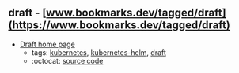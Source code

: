 draft - [www.bookmarks.dev/tagged/draft](https://www.bookmarks.dev/tagged/draft)
---
* [Draft home page](https://draft.sh/)
    * tags: [kubernetes](../tagged/kubernetes.md), [kubernetes-helm](../tagged/kubernetes-helm.md), [draft](../tagged/draft.md)
    * :octocat: [source code](https://github.com/azure/draft)
